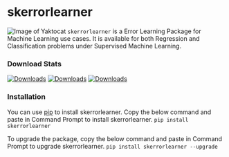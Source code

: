 # skerrorlearner

![Image of Yaktocat](https://github.com/IndrashisDas/skerrorlearner/blob/main/Assets/Asset%2013.png)
```skerrorlearner``` is a Error Learning Package for Machine Learning use cases. It is available for both Regression and Classification problems under Supervised Machine Learning.

### Download Stats

[![Downloads](https://static.pepy.tech/personalized-badge/skerrorlearner?period=total&units=international_system&left_color=black&right_color=orange&left_text=Total%20Downloads)](https://pepy.tech/project/skerrorlearner) [![Downloads](https://static.pepy.tech/personalized-badge/skerrorlearner?period=month&units=international_system&left_color=black&right_color=orange&left_text=Monthly%20Downloads)](https://pepy.tech/project/skerrorlearner) [![Downloads](https://static.pepy.tech/personalized-badge/skerrorlearner?period=week&units=international_system&left_color=black&right_color=orange&left_text=Weekly%20Downloads)](https://pepy.tech/project/skerrorlearner)

### Installation

You can use [pip](https://pypi.org/project/skerrorlearner/) to install skerrorlearner. Copy the below command and paste in Command Prompt to install skerrorlearner.
```pip install skerrorlearner```

To upgrade the package, copy the below command and paste in Command Prompt to upgrade skerrorlearner.
```pip install skerrorlearner --upgrade```

